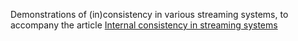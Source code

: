 Demonstrations of (in)consistency in various streaming systems, to accompany the article [Internal consistency in streaming systems](https://scattered-thoughts.net/writing/internal-consistency-in-streaming-systems/)
